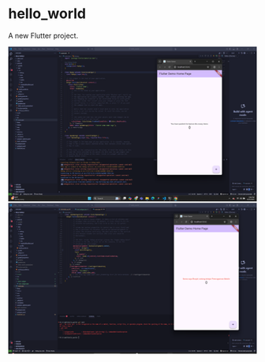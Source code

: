 # hello_world

A new Flutter project.

![Screenshot hello_world](images/01.png)
![Screenshoot Praktikum 4 Langkah 1](images/02.png)
